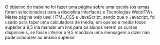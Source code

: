 O objetivo do trabalho foi fazer uma página sobre uma escola (os temas foram selecionados) para a disciplina Interfaces e Tecnologias Web(ITW).
Meste página web usei HTML,CSS e JavaScript, sendo que o Javacript, foi usado para fazer uma calculadora de média, em que se a média fosse superior a 9,5 iria mandar um link para os alunos verem os cursos disponíveis, se fosse inferior a 9,5 mandava uma mensagem a dizer não pode concorrer ao ensino superior 

